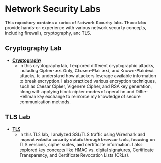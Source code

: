 # Network Security Labs

This repository contains a series of Network Security labs. These labs provide hands-on experience with various network security concepts, including firewalls, cryptography, and TLS.

## Cryptography Lab

- **[Cryptography](Cryptography.md)**
  - In this cryptography lab, I explored different cryptographic attacks, including Cipher-text Only, Chosen-Plaintext, and Known-Plaintext attacks, to understand how attackers leverage available information to break encryption. I also practiced various encryption techniques, such as Caesar Cipher, Vigenère Cipher, and RSA key generation, along with applying block cipher modes of operation and Diffie-Hellman key exchange to reinforce my knowledge of secure communication methods.

## TLS Lab

- **[TLS](TLS.md)**
    - In this TLS lab, I analyzed SSL/TLS traffic using Wireshark and inspect website security details through browser tools, focusing on TLS versions, cipher suites, and certificate information. I also explored key concepts like HMAC vs. digital signatures, Certificate Transparency, and Certificate Revocation Lists (CRLs).


